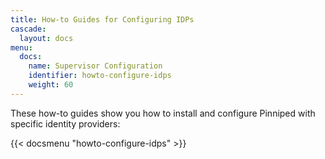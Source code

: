 ```yaml
---
title: How-to Guides for Configuring IDPs
cascade:
  layout: docs
menu:
  docs:
    name: Supervisor Configuration
    identifier: howto-configure-idps
    weight: 60
---
```


These how-to guides show you how to install and configure Pinniped with specific identity providers:

{{< docsmenu "howto-configure-idps" >}}
